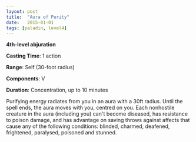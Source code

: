 ```yaml
---
layout: post
title:  "Aura of Purity"
date:   2015-01-01
tags: [paladin, level4]
---
```


**4th-level abjuration**

**Casting Time**: 1 action

**Range**: Self (30-foot radius)

**Components**: V

**Duration**: Concentration, up to 10 minutes

Purifying energy radiates from you in an aura with a 30ft radius. Until the spell ends, the aura moves with you, centred on you. Each nonhostile creature in the aura (including you) can't become diseased, has resistance to poison damage, and has advantage on saving throws against affects that cause any of the following conditions: blinded, charmed, deafened, frightened, paralysed, poisoned and stunned.
